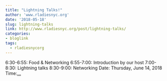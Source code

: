 ```yaml
---
title: "Lightning Talks!"
author: 'www.rladiesnyc.org'
date: '2018-05-18'
slug: lightning-talks
link: http://www.rladiesnyc.org/post/lightning-talks/
categories:
- bloglink
tags:
  - rladiesnycorg
---
```


6:30-6:55: Food & Networking 6:55-7:00: Introduction by our host 7:00-8:30: Lightning talks 8:30-9:00: Networking Date: Thursday, June 14, 2018 Time:[... <i class="fas fa-external-link-alt"></i>](http://www.rladiesnyc.org/post/lightning-talks/)

